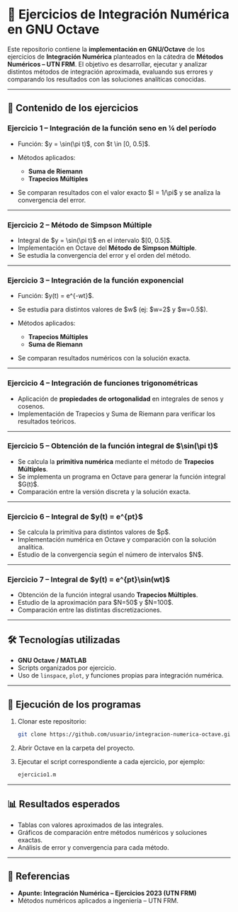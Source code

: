 # 📘 Ejercicios de Integración Numérica en GNU Octave

Este repositorio contiene la **implementación en GNU/Octave** de los ejercicios de **Integración Numérica** planteados en la cátedra de **Métodos Numéricos – UTN FRM**.
El objetivo es desarrollar, ejecutar y analizar distintos métodos de integración aproximada, evaluando sus errores y comparando los resultados con las soluciones analíticas conocidas.

---

## 📑 Contenido de los ejercicios

### **Ejercicio 1 – Integración de la función seno en ¼ del período**

* Función: \$y = \sin(\pi t)\$, con \$t \in \[0, 0.5]\$.
* Métodos aplicados:

  * **Suma de Riemann**
  * **Trapecios Múltiples**
* Se comparan resultados con el valor exacto \$I = 1/\pi\$ y se analiza la convergencia del error.

---

### **Ejercicio 2 – Método de Simpson Múltiple**

* Integral de \$y = \sin(\pi t)\$ en el intervalo $\[0, 0.5]\$.
* Implementación en Octave del **Método de Simpson Múltiple**.
* Se estudia la convergencia del error y el orden del método.

---

### **Ejercicio 3 – Integración de la función exponencial**

* Función: \$y(t) = e^{-wt}\$.
* Se estudia para distintos valores de \$w\$ (ej: \$w=2\$ y \$w=0.5\$).
* Métodos aplicados:

  * **Trapecios Múltiples**
  * **Suma de Riemann**
* Se comparan resultados numéricos con la solución exacta.

---

### **Ejercicio 4 – Integración de funciones trigonométricas**

* Aplicación de **propiedades de ortogonalidad** en integrales de senos y cosenos.
* Implementación de Trapecios y Suma de Riemann para verificar los resultados teóricos.

---

### **Ejercicio 5 – Obtención de la función integral de \$\sin(\pi t)\$**

* Se calcula la **primitiva numérica** mediante el método de **Trapecios Múltiples**.
* Se implementa un programa en Octave para generar la función integral \$G(t)\$.
* Comparación entre la versión discreta y la solución exacta.

---

### **Ejercicio 6 – Integral de \$y(t) = e^{pt}\$**

* Se calcula la primitiva para distintos valores de \$p\$.
* Implementación numérica en Octave y comparación con la solución analítica.
* Estudio de la convergencia según el número de intervalos \$N\$.

---

### **Ejercicio 7 – Integral de \$y(t) = e^{pt}\sin(wt)\$**

* Obtención de la función integral usando **Trapecios Múltiples**.
* Estudio de la aproximación para \$N=50\$ y \$N=100\$.
* Comparación entre las distintas discretizaciones.

---

## 🛠️ Tecnologías utilizadas

* **GNU Octave / MATLAB**
* Scripts organizados por ejercicio.
* Uso de `linspace`, `plot`, y funciones propias para integración numérica.

---

## 🚀 Ejecución de los programas

1. Clonar este repositorio:

   ```bash
   git clone https://github.com/usuario/integracion-numerica-octave.git
   ```
2. Abrir Octave en la carpeta del proyecto.
3. Ejecutar el script correspondiente a cada ejercicio, por ejemplo:

   ```octave
   ejercicio1.m
   ```

---

## 📊 Resultados esperados

* Tablas con valores aproximados de las integrales.
* Gráficos de comparación entre métodos numéricos y soluciones exactas.
* Análisis de error y convergencia para cada método.

---

## 📖 Referencias

* **Apunte: Integración Numérica – Ejercicios 2023 (UTN FRM)**
* Métodos numéricos aplicados a ingeniería – UTN FRM.
